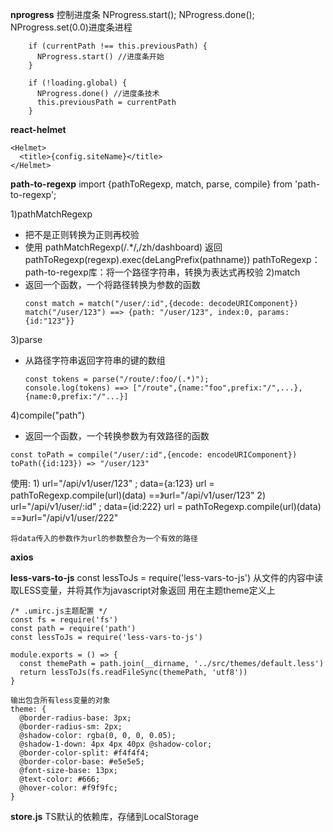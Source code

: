 **nprogress**
控制进度条
NProgress.start();
NProgress.done();
NProgress.set(0.0)进度条进程

```BaseLayout
    if (currentPath !== this.previousPath) {
      NProgress.start() //进度条开始
    }

    if (!loading.global) {
      NProgress.done() //进度条技术
      this.previousPath = currentPath
    }

```

**react-helmet**
```{/*管理文件头的改动的组件*/}
<Helmet> 
  <title>{config.siteName}</title>
</Helmet>
```

**path-to-regexp**
import {pathToRegexp, match, parse, compile} from 'path-to-regexp';

1)pathMatchRegexp
  - 把不是正则转换为正则再校验
  - 使用
    pathMatchRegexp(/.*/,/zh/dashboard)
	  	返回pathToRegexp(regexp).exec(deLangPrefix(pathname))
		pathToRegexp： path-to-regexp库：将一个路径字符串，转换为表达式再校验
2)match
  - 返回一个函数，一个将路径转换为参数的函数
    ```
    const match = match("/user/:id",{decode: decodeURIComponent})
    match("/user/123") ==> {path: "/user/123", index:0, params: {id:"123"}}
    ```
3)parse
  - 从路径字符串返回字符串的键的数组
    ```
    const tokens = parse("/route/:foo/(.*)");
    console.log(tokens) ==> ["/route",{name:"foo",prefix:"/",...},{name:0,prefix:"/"...}]
    ```
4)compile("path")
  - 返回一个函数，一个转换参数为有效路径的函数
  ```
  const toPath = compile("/user/:id",{encode: encodeURIComponent})
  toPath({id:123}) => "/user/123"
  ```
  使用:
  1) 
    url="/api/v1/user/123" ; data={a:123}
    url = pathToRegexp.compile(url)(data)
    ==》url="/api/v1/user/123" 
  2)
    url="/api/v1/user/:id" ; data={id:222}
    url = pathToRegexp.compile(url)(data)
    ==》url="/api/v1/user/222" 

    将data传入的参数作为url的参数整合为一个有效的路径


**axios**

**less-vars-to-js**
const lessToJs = require('less-vars-to-js') 
从文件的内容中读取LESS变量，并将其作为javascript对象返回
用在主题theme定义上
```
/* .umirc.js主题配置 */
const fs = require('fs')
const path = require('path')
const lessToJs = require('less-vars-to-js') 

module.exports = () => {
  const themePath = path.join(__dirname, '../src/themes/default.less')
  return lessToJs(fs.readFileSync(themePath, 'utf8'))
}

输出包含所有less变量的对象
theme: {
  @border-radius-base: 3px;
  @border-radius-sm: 2px;
  @shadow-color: rgba(0, 0, 0, 0.05);
  @shadow-1-down: 4px 4px 40px @shadow-color;
  @border-color-split: #f4f4f4;
  @border-color-base: #e5e5e5;
  @font-size-base: 13px;
  @text-color: #666;
  @hover-color: #f9f9fc;
}
```


**store.js**
TS默认的依赖库，存储到LocalStorage